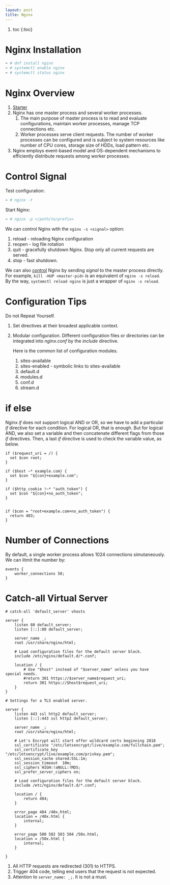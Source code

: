 ```yaml
---
layout: post
title: Nginx
---
```


1. toc
{:toc}

# Nginx Installation #

```bash
~ # dnf install nginx
~ # systemctl enable nginx
~ # systemctl status nginx
```

# Nginx Overview #

1. [Starter](https://nginx.org/en/docs/beginners_guide.html)
2. Nginx has one master process and several worker processes.
   1. The main purpose of master process is to read and evaluate configurations, maintain worker processes, manage TCP connections etc.
   2. Worker processes serve client requests. The number of worker processes can be configured and is subject to system resources like number of CPU cores, storage size of HDDs, load pattern etc.
3. Nginx employs event-based model and OS-dependent mechanisms to efficiently distribute requests among worker processes.

# Control Signal #

Test configuration:

```bash
~ # nginx -t
```

Start Nginx:

```bash
~ # nginx -p </path/to/prefix>
```

We can control Nginx with the `nginx -s <signal>` option:

1. reload - reloading Nginx configuration
2. reopen - log file rotation
3. quit - gracefully shutdown Nginx. Stop only all current requests are served.
4. stop - fast shutdown.

We can also [control](https://nginx.org/en/docs/control.html) Nginx by sending *signal* to the master process directly. For example, `kill -HUP <master-pid>` is an equivalent of `nginx -s reload`. By the way, `systemctl reload nginx` is just a wrapper of `nginx -s reload`.

# Configuration Tips #

Do not Repeat Yourself.

1. Set directives at their broadest applicable context.
2. Modular configuration. Different configuration files or directories can be integrated into _nginx.conf_ by the _include_ directive.

   Here is the common list of configuration modules.

   1. sites-available
   2. sites-enabled - symbolic links to sites-available
   3. default.d
   4. modules.d
   5. conf.d
   6. stream.d

# if else #

Nginx *if* does not support logical AND or OR, so we have to add a particular *if* directive for each condition. For logical OR, that is enough. But for logical AND, we also set a variable and then concatenate different flags from those *if* directives. Then, a last *if* directive is used to check the variable value, as below.

```
if ($request_uri = /) {
  set $con root;
}

if ($host ~* example.com) {
  set $con "${con}+example.com";
}

if ($http_cookie !~* "auth_token") {
  set $con "${con}+no_auth_token";
}


if ($con = "root+example.com+no_auth_token") {
  return 403;
}
```

# Number of Connections #

By default, a single worker process allows 1024 connections simutaneously. We can litmit the number by:

```
events {
    worker_connections 50;
}
```

# Catch-all Virtual Server #

```
# catch-all 'default_server' vhosts

server {
    listen 80 default_server;
    listen [::]:80 default_server;

    server_name _;
    root /usr/share/nginx/html;

    # Load configuration files for the default server block.
    include /etc/nginx/default.d/*.conf;

    location / {
	    # Use "$host" instead of "$server_name" unless you have special needs.
        #return 301 https://$server_name$request_uri;
        return 301 https://$host$request_uri;
    }
}

# Settings for a TLS enabled server.

server {
    listen 443 ssl http2 default_server;
    listen [::]:443 ssl http2 default_server;

    server_name _;
    root /usr/share/nginx/html;

    # Let's Encrypt will start offer wildcard certs beginning 2018
    ssl_certificate "/etc/letsencrypt/live/example.com/fullchain.pem";
    ssl_certificate_key "/etc/letsencrypt/live/example.com/privkey.pem";
    ssl_session_cache shared:SSL:1m;
    ssl_session_timeout  10m;
    ssl_ciphers HIGH:!aNULL:!MD5;
    ssl_prefer_server_ciphers on;

    # Load configuration files for the default server block.
    include /etc/nginx/default.d/*.conf;

    location / {
        return 404;
    }

    error_page 404 /40x.html;
    location = /40x.html {
        internal;
    }

    error_page 500 502 503 504 /50x.html;
    location = /50x.html {
        internal;
    }

}
```

1. All HTTP requests are redirected (301) to HTTPS.
2. Trigger 404 code, telling end users that the request is not expected.
3. Attention to `server_name: _;`. It is not a must.

